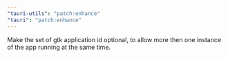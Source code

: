 ```yaml
---
"tauri-utils": "patch:enhance"
"tauri": "patch:enhance"
---
```


Make the set of gtk application id optional, to allow more then one instance of the app running at the same time.
